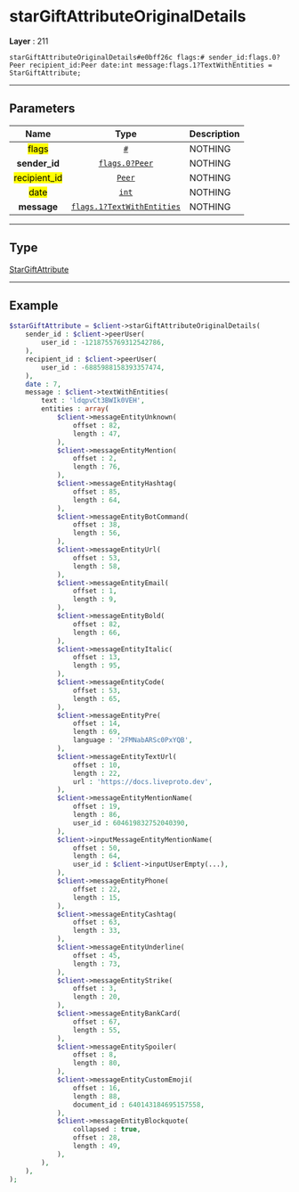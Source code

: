 # starGiftAttributeOriginalDetails

**Layer** : 211

```tl
starGiftAttributeOriginalDetails#e0bff26c flags:# sender_id:flags.0?Peer recipient_id:Peer date:int message:flags.1?TextWithEntities = StarGiftAttribute;
```

---

## Parameters

| Name | Type | Description |
| :---: | :---: | :--- |
| <mark>flags</mark> | [`#`](type/#) | NOTHING |
| **sender_id** | [`flags.0?Peer`](type/Peer) | NOTHING |
| <mark>recipient_id</mark> | [`Peer`](type/Peer) | NOTHING |
| <mark>date</mark> | [`int`](type/int) | NOTHING |
| **message** | [`flags.1?TextWithEntities`](type/TextWithEntities) | NOTHING |

---

## Type

[StarGiftAttribute](type/StarGiftAttribute)

---

## Example

```php
$starGiftAttribute = $client->starGiftAttributeOriginalDetails(
	sender_id : $client->peerUser(
		user_id : -1218755769312542786,
	),
	recipient_id : $client->peerUser(
		user_id : -6885988158393357474,
	),
	date : 7,
	message : $client->textWithEntities(
		text : 'ldqpvCt3BWIk0VEH',
		entities : array(
			$client->messageEntityUnknown(
				offset : 82,
				length : 47,
			),
			$client->messageEntityMention(
				offset : 2,
				length : 76,
			),
			$client->messageEntityHashtag(
				offset : 85,
				length : 64,
			),
			$client->messageEntityBotCommand(
				offset : 38,
				length : 56,
			),
			$client->messageEntityUrl(
				offset : 53,
				length : 58,
			),
			$client->messageEntityEmail(
				offset : 1,
				length : 9,
			),
			$client->messageEntityBold(
				offset : 82,
				length : 66,
			),
			$client->messageEntityItalic(
				offset : 13,
				length : 95,
			),
			$client->messageEntityCode(
				offset : 53,
				length : 65,
			),
			$client->messageEntityPre(
				offset : 14,
				length : 69,
				language : '2FMNabARSc0PxYQB',
			),
			$client->messageEntityTextUrl(
				offset : 10,
				length : 22,
				url : 'https://docs.liveproto.dev',
			),
			$client->messageEntityMentionName(
				offset : 19,
				length : 86,
				user_id : 604619832752040390,
			),
			$client->inputMessageEntityMentionName(
				offset : 50,
				length : 64,
				user_id : $client->inputUserEmpty(...),
			),
			$client->messageEntityPhone(
				offset : 22,
				length : 15,
			),
			$client->messageEntityCashtag(
				offset : 63,
				length : 33,
			),
			$client->messageEntityUnderline(
				offset : 45,
				length : 73,
			),
			$client->messageEntityStrike(
				offset : 3,
				length : 20,
			),
			$client->messageEntityBankCard(
				offset : 67,
				length : 55,
			),
			$client->messageEntitySpoiler(
				offset : 8,
				length : 80,
			),
			$client->messageEntityCustomEmoji(
				offset : 16,
				length : 88,
				document_id : 640143184695157558,
			),
			$client->messageEntityBlockquote(
				collapsed : true,
				offset : 28,
				length : 49,
			),
		),
	),
);
```